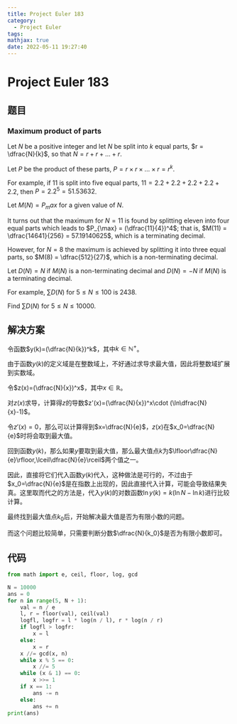 ```yaml
---
title: Project Euler 183
category:
  - Project Euler
tags:
mathjax: true
date: 2022-05-11 19:27:40
---
```


<escape><!-- more --></escape>

# Project Euler 183

## 题目

### Maximum product of parts

Let $N$ be a positive integer and let $N$ be split into $k$ equal parts, $r = \dfrac{N}{k}$, so that $N = r + r + \dots + r$.

Let $P$ be the product of these parts, $P = r × r × \dots × r = r^k$.

For example, if $11$ is split into five equal parts, $11 = 2.2 + 2.2 + 2.2 + 2.2 + 2.2$, then $P = 2.2^5 = 51.53632$.

Let $M(N) = P_max$ for a given value of $N$.

It turns out that the maximum for $N = 11$ is found by splitting eleven into four equal parts which leads to $P_{\max} = (\dfrac{11}{4})^4$; that is, $M(11) = \dfrac{14641}{256} = 57.19140625$, which is a terminating decimal.

However, for $N = 8$ the maximum is achieved by splitting it into three equal parts, so $M(8) = \dfrac{512}{27}$, which is a non-terminating decimal.

Let $D(N) = N$ if $M(N)$ is a non-terminating decimal and $D(N) = -N$ if $M(N)$ is a terminating decimal.

For example, $\sum D(N)$ for $5 \le N \le 100$ is $2438$.

Find $\sum D(N)$ for $5 \le N \le 10000$.

## 解决方案

令函数$y(k)=(\dfrac{N}{k})^k$，其中$k\in \mathbb{N^+}$。

由于函数$y(k)$的定义域是在整数域上，不好通过求导求最大值，因此将整数域扩展到实数域。

令$z(x)=(\dfrac{N}{x})^x$，其中$x\in \mathbb{R}$。

对$z(x)$求导，计算得$z$的导数$z'(x)=(\dfrac{N}{x})^x\cdot (\ln\dfrac{N}{x}-1)$。

令$z'(x)=0$，那么可以计算得到$x=\dfrac{N}{e}$，$z(x)$在$x_0=\dfrac{N}{e}$时将会取到最大值。

回到函数$y(k)$，那么如果$y$要取到最大值，那么最大值点$k$为$\lfloor\dfrac{N}{e}\rfloor,\lceil\dfrac{N}{e}\rceil$两个值之一。

因此，直接将它们代入函数$y(k)$代入，这种做法是可行的，不过由于$x_0=\dfrac{N}{e}$是在指数上出现的，因此直接代入计算，可能会导致结果失真。这里取而代之的方法是，代入$y(k)$的对数函数$\ln y(k)=k(\ln N-\ln k)$进行比较计算。

最终找到最大值点$k_0$后，开始解决最大值是否为有限小数的问题。

而这个问题比较简单，只需要判断分数$\dfrac{N}{k_0}$是否为有限小数即可。

## 代码

```py
from math import e, ceil, floor, log, gcd

N = 10000
ans = 0
for n in range(5, N + 1):
    val = n / e
    l, r = floor(val), ceil(val)
    logfl, logfr = l * log(n / l), r * log(n / r)
    if logfl > logfr:
        x = l
    else:
        x = r
    x //= gcd(x, n)
    while x % 5 == 0:
        x //= 5
    while (x & 1) == 0:
        x >>= 1
    if x == 1:
        ans -= n
    else:
        ans += n
print(ans)

```
